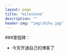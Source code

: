 ```yaml
---
layout: page
title: "milestone"
description: ""
header-img: "img/zhihu.jpg"
---
```



###里程碑：

- 今天开通自己的博客了







